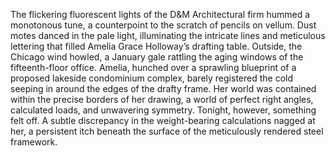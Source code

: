 The flickering fluorescent lights of the D&M Architectural firm hummed a monotonous tune, a counterpoint to the scratch of pencils on vellum.  Dust motes danced in the pale light, illuminating the intricate lines and meticulous lettering that filled Amelia Grace Holloway’s drafting table. Outside, the Chicago wind howled, a January gale rattling the aging windows of the fifteenth-floor office.  Amelia, hunched over a sprawling blueprint of a proposed lakeside condominium complex, barely registered the cold seeping in around the edges of the drafty frame. Her world was contained within the precise borders of her drawing, a world of perfect right angles, calculated loads, and unwavering symmetry.  Tonight, however, something felt off. A subtle discrepancy in the weight-bearing calculations nagged at her, a persistent itch beneath the surface of the meticulously rendered steel framework.
